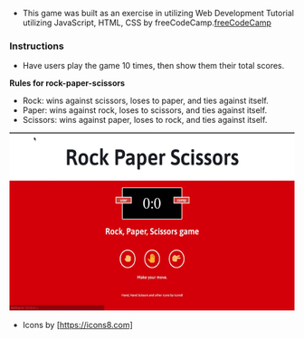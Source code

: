 * This game was built as an exercise in utilizing Web Development Tutorial utilizing JavaScript, HTML, CSS by freeCodeCamp.[freeCodeCamp](https://youtu.be/jaVNP3nIAv0)

### Instructions

* Have users play the game 10 times, then show them their total scores.

**Rules for rock-paper-scissors**

* Rock: wins against scissors, loses to paper, and ties against itself.
* Paper: wins against rock, loses to scissors, and ties against itself.
* Scissors: wins against paper, loses to rock, and ties against itself.

![RPS](Images/RPS.gif)
* Icons by [https://icons8.com]
